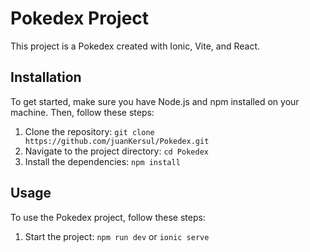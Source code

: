 # Pokedex Project

This project is a Pokedex created with Ionic, Vite, and React.

## Installation

To get started, make sure you have Node.js and npm installed on your machine. Then, follow these steps:

1. Clone the repository: `git clone https://github.com/juanKersul/Pokedex.git`
2. Navigate to the project directory: `cd Pokedex`
3. Install the dependencies: `npm install`

## Usage

To use the Pokedex project, follow these steps:

1. Start the project: `npm run dev` or `ionic serve`
